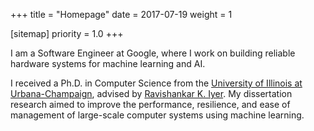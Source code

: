 +++
title = "Homepage"
date = 2017-07-19
weight = 1

[sitemap]
  priority = 1.0
+++

I am a Software Engineer at Google, where I work on building reliable hardware systems for 
machine learning and AI.

I received a Ph.D. in Computer Science from the
[University of Illinois at Urbana-Champaign][uiuc], advised by [Ravishankar K. Iyer][rkiyer].
My dissertation research aimed to improve the performance, resilience, and ease of management
of large-scale computer systems using machine learning.



[uiuc]: https://illinois.edu
[cs@uiuc]: https://cs.illinois.edu
[rkiyer]: https://ece.illinois.edu/about/directory/faculty/rkiyer
[depend]: http://publish.illinois.edu/csldepend/
[csl]: http://csl.illinois.edu/
[google]: https://google.com
